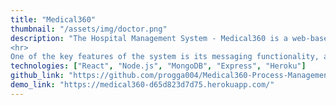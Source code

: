 ```yaml
---
title: "Medical360"
thumbnail: "/assets/img/doctor.png"
description: "The Hospital Management System - Medical360 is a web-based application designed to manage the operations of a hospital efficiently. The system provides a complete solution for handling user authentication, department and patient management, as well as staff-to-patient assignments. It is built using modern web technologies, offering a user-friendly interface where administrators can create and manage users, departments, and patient records. 
<hr>
One of the key features of the system is its messaging functionality, allowing staff members to communicate securely. The system also tracks each patient's medical history, including who attended to the patient and the treatment provided. Doctors receive notifications for patient assignments, updates, and important reminders, while patients can be scheduled for appointments through an integrated appointment system. The project models real-world hospital workflows, offering tools for resource and staff management, and ensuring seamless operation through notifications and real-time updates. The entire system is deployed on Heroku, ensuring scalability and accessibility for users."
technologies: ["React", "Node.js", "MongoDB", "Express", "Heroku"]
github_link: "https://github.com/progga004/Medical360-Process-Management/tree/main"
demo_link: "https://medical360-d65d823d7d75.herokuapp.com/"
---
```

